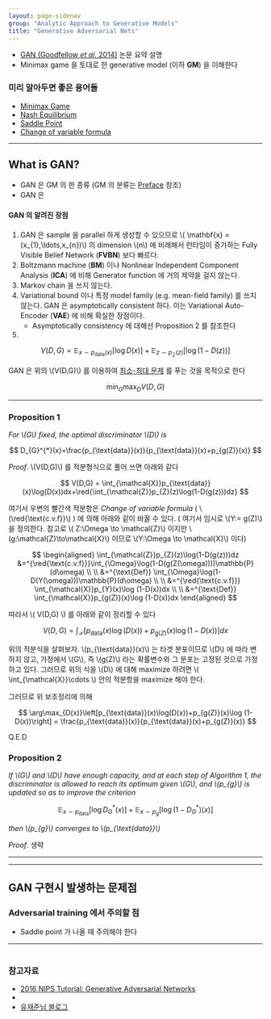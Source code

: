 ```yaml
---
layout: page-sidenav
group: "Analytic Approach to Generative Models"
title: "Generative Adversarial Nets"
---
```



- [GAN (Goodfellow *et al*, 2014)](https://arxiv.org/abs/1406.2661) 논문 요약 설명
- Minimax game 을 토대로 한 generative model (이하 **GM**) 을 이해한다

### 미리 알아두면 좋은 용어들

- [Minimax Game](https://en.wikipedia.org/wiki/Minimax)
- [Nash Equilibrium](https://en.wikipedia.org/wiki/Nash_equilibrium)
- [Saddle Point](https://en.wikipedia.org/wiki/Saddle_point)
- [Change of variable formula](https://math.stackexchange.com/questions/152338/is-there-a-change-of-variables-formula-for-a-measure-theoretic-integral-that-doe)

---
## What is GAN? 
- GAN 은 GM 의 한 종류 (GM 의 분류는 [Preface](https://sungbinlim.github.io/sl/docs/agm/0) 참조)
- GAN 은 

#### GAN 의 알려진 장점

1. GAN 은 sample 을 parallel 하게 생성할 수 있으므로 \\( \mathbf{x} = (x_{1},\ldots,x_{n})\\) 의 dimension \\(n\\) 에 비례해서 런타임이 증가하는 Fully Visible Belief Network (**FVBN**) 보다 빠르다. 
2. Boltzmann machine (**BM**) 이나 Nonlinear Independent Component Analysis (**ICA**) 에 비해 Generator function 에 거의 제약을 걸지 않는다. 
3. Markov chain 을 쓰지 않는다. 
4. Variational bound 이나 특정 model family (e.g. mean-field family) 를 쓰지 않는다. GAN 은 asymptotically consistent 하다. 이는 Variational Auto-Encoder (**VAE**) 에 비해 확실한 장점이다.
	- Asymptotically consistency 에 대해선 Proposition 2 를 참조한다
5.


$$
V(D,G) = \mathbb{E}_{x\sim p_{\text{data}}(x)}[\log D(x)]+\mathbb{E}_{z \sim p_{\mathcal{Z}}(z)}[\log (1-D(z))]
$$

GAN 은 위의 \\(V(D,G)\\) 를 이용하여 [최소-최대 문제](https://en.wikipedia.org/wiki/Minimax) 를 푸는 것을 목적으로 한다

$$
\min_{G}\max_{D} V(D,G)
$$

---

### Proposition 1
*For \\(G\\) fixed, the optimal discriminator \\(D\\) is*

$$
D_{G}^{*}(x)=\frac{p_{\text{data}}(x)}{p_{\text{data}}(x)+p_{g(Z)}(x)}
$$

*Proof*. \\(V(D,G)\\) 를 적분형식으로 풀어 쓰면 아래와 같다

$$
V(D,G) = \int_{\mathcal{X}}p_{\text{data}}(x)\log(D(x))dx+\red{\int_{\mathcal{Z}}p_{Z}(z)\log(1-D(g(z)))dz}
$$

여기서 우변의 빨간색 적분항은 *Change of variable formula* ( \\(\red{\text{c.v.f}}\\) ) 에 의해 아래와 같이 바꿀 수 있다. ( 여기서 임시로 \\(Y:= g(Z)\\) 을 정의한다. 참고로 \\( Z:\Omega \to \mathcal{Z}\\) 이지만 \\(g:\mathcal{Z}\to\mathcal{X}\\) 이므로 \\(Y:\Omega \to \mathcal{X}\\) 이다)

$$
\begin{aligned}
\int_{\mathcal{Z}}p_{Z}(z)\log(1-D(g(z)))dz &=^{\red{\text{c.v.f}}}\int_{\Omega}\log(1-D(g(Z(\omega))))\mathbb{P}(d\omega)
\\ \\ &=^{\text{Def}} \int_{\Omega}\log(1-D(Y(\omega)))\mathbb{P}(d\omega)
\\ \\ &=^{\red{\text{c.v.f}}} \int_{\mathcal{X}}p_{Y}(x)\log (1-D(x))dx
\\ \\ &=^{\text{Def}} \int_{\mathcal{X}}p_{g(Z)}(x)\log (1-D(x))dx
\end{aligned}
$$

따라서 \\( V(D,G) \\) 를 아래와 같이 정리할 수 있다

$$
V(D,G) = \int_{\mathcal{X}}\left[p_{\text{data}}(x)\log(D(x))+p_{g(Z)}(x)\log (1-D(x))\right]dx
$$

위의 적분식을 살펴보자. \\(p_{\text{data}}(x)\\) 는 타겟 분포이므로 \\(D\\) 에 따라 변하지 않고, 가정에서 \\(G\\), 즉 \\(g(Z)\\) 라는 확률변수와 그 분포는 고정된 것으로 가정하고 있다. 그러므로 위의 식을 \\(D\\) 에 대해 maximize 하려면 \\( \int_{\mathcal{X}}\cdots \\) 안의 적분항을 maximize 해야 한다. 

그러므로 위 보조정리에 의해

$$
\arg\max_{D(x)}\left[p_{\text{data}}(x)\log(D(x))+p_{g(Z)}(x)\log (1-D(x))\right] = \frac{p_{\text{data}}(x)}{p_{\text{data}}(x)+p_{g(Z)}(x)}
$$

Q.E.D



### Proposition 2

*If \\(G\\) and \\(D\\) have enough capacity, and at each step of Algorithm 1, the discriminator is allowed to reach its optimum given \\(G\\), and \\(p_{g}\\) is updated so as to improve the criterion*

$$
\mathbb{E}_{x\sim p_{\text{data}}}[\log D_{G}^{*}(x)]+\mathbb{E}_{x\sim p_{g}}[\log(1-D_{G}^{*})(x)]
$$

*then \\(p_{g}\\) converges to \\(p_{\text{data}}\\)*

*Proof*. 생략

---

---

## GAN 구현시 발생하는 문제점
### Adversarial training 에서 주의할 점
- Saddle point 가 나올 때 주의해야 한다


---
#
### 참고자료

- [2016 NIPS Tutorial: Generative Adversarial Networks](https://arxiv.org/abs/1701.00160)
- [](https://anujdutt9.github.io/GAN-PI.html)
- [유재준님 블로그](http://jaejunyoo.blogspot.com/2017/01/generative-adversarial-nets-1.html#more)